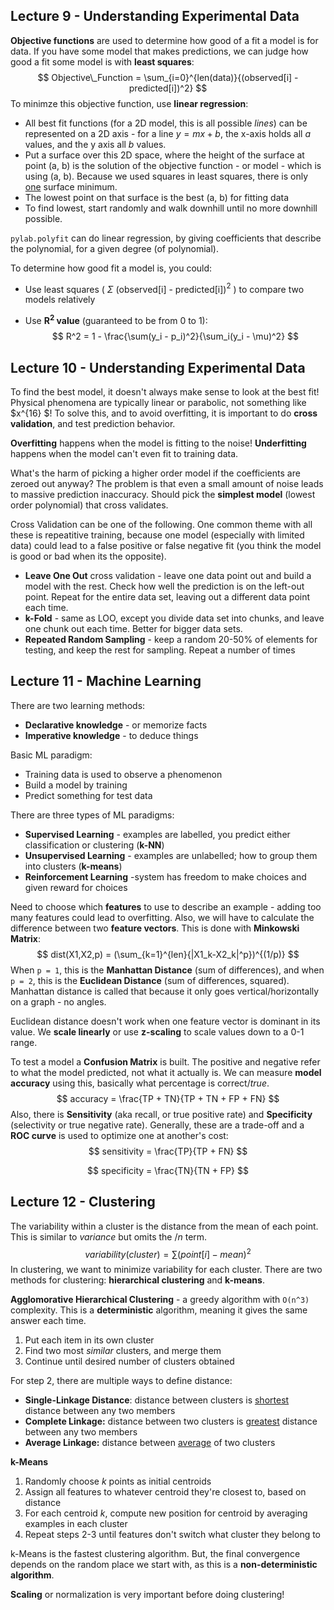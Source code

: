 ## Lecture 9 - Understanding Experimental Data

**Objective functions** are used to determine how good of a fit a model is for data. If you have some model that makes predictions, we can judge how good a fit some model is with **least squares**:
$$
Objective\_Function = \sum_{i=0}^{len(data)}{(observed[i] - predicted[i])^2}
$$
To minimze this objective function, use **linear regression**:

- All best fit functions (for a 2D model, this is all possible *lines*) can be represented on a 2D axis - for a line $y = mx + b$, the x-axis holds all *a* values, and the y axis all *b* values.
- Put a surface over this 2D space, where the height of the surface at point (a, b) is the solution of the objective function - or model - which is using (a, b). Because we used squares in least squares, there is only <u>one</u> surface minimum.
- The lowest point on that surface is the best (a, b) for fitting data
- To find lowest, start randomly and walk downhill until no more downhill possible.

`pylab.polyfit` can do linear regression, by giving coefficients that describe the polynomial, for a given degree (of polynomial).

To determine how good  fit a model is, you could:

- Use least squares ( $\Sigma$ (observed[i] - predicted[i])$^2$ ) to compare two models relatively

- Use **R$^2$ value** (guaranteed to be from 0 to 1):
  $$
  R^2 = 1 - \frac{\sum(y_i - p_i)^2}{\sum_i(y_i - \mu)^2}
  $$
  

## Lecture 10 - Understanding Experimental Data

To find the best model, it doesn't always make sense to look at the best fit! Physical phenomena are typically linear or parabolic, not something like $x^{16} $! To solve this, and to avoid overfitting, it is important to do **cross validation**, and test prediction behavior.

**Overfitting** happens when the model is fitting to the noise! **Underfitting** happens when the model can't even fit to training data.

What's the harm of picking a higher order model if the coefficients are zeroed out anyway? The problem is that even a small amount of noise leads to massive prediction inaccuracy. Should pick the **simplest model** (lowest order polynomial) that cross validates.

Cross Validation can be one of the following. One common theme with all these is repeatitive training, because one model (especially with limited data) could lead to a false positive or false negative fit (you think the model is good or bad when its the opposite).

- **Leave One Out** cross validation - leave one data point out and build a model with the rest. Check how well the prediction is on the left-out point. Repeat for the entire data set, leaving out a different data point each time.
- **k-Fold** - same as LOO, except you divide data set into chunks, and leave one chunk out each time. Better for bigger data sets.
- **Repeated Random Sampling** - keep a random 20-50% of elements for testing, and keep the rest for sampling. Repeat a number of times

## Lecture 11 - Machine Learning

There are two learning methods:

- **Declarative knowledge** - or memorize facts
- **Imperative knowledge** - to deduce things

Basic ML paradigm:

- Training data is used to observe a phenomenon
- Build a model by training
- Predict something for test data

There are three types of ML paradigms:

- **Supervised Learning** - examples are labelled, you predict either classification or clustering (**k-NN**)
- **Unsupervised Learning** - examples are unlabelled; how to group them into clusters (**k-means**)
- **Reinforcement Learning** -system has freedom to make choices and given reward for choices

Need to choose which **features** to use to describe an example - adding too many features could lead to overfitting. Also, we will have to calculate the difference between two **feature vectors**. This is done with **Minkowski Matrix**:
$$
dist(X1,X2,p) = (\sum_{k=1}^{len}{|X1_k-X2_k|^p})^{(1/p)}
$$
When `p = 1`, this is the **Manhattan Distance** (sum of differences), and when `p = 2`, this is the **Euclidean Distance** (sum of differences, squared). Manhattan distance is called that because it only goes vertical/horizontally on a graph - no angles.

Euclidean distance doesn't work when one feature vector is dominant in its value. We **scale linearly** or use **z-scaling** to scale values down to a 0-1 range.

To test a model a **Confusion Matrix** is built. The positive and negative refer to what the model predicted, not what it actually is. We can measure **model accuracy** using this, basically what percentage is correct/*true*.
$$
accuracy = \frac{TP + TN}{TP + TN + FP + FN}
$$
Also, there is **Sensitivity** (aka recall, or true positive rate) and **Specificity** (selectivity or true negative rate). Generally, these are a trade-off and a **ROC curve** is used to optimize one at another's cost:
$$
sensitivity = \frac{TP}{TP + FN}
$$

$$
specificity = \frac{TN}{TN + FP}
$$

## Lecture 12 - Clustering

The variability within a cluster is the distance from the mean of each point. This is similar to *variance* but omits the $/n$ term.
$$
variability(cluster) = \sum{(point[i] - mean)^2}
$$
In clustering, we want to minimize variability for each cluster. There are two methods for clustering: **hierarchical clustering** and **k-means**.

**Agglomorative Hierarchical Clustering** - a greedy algorithm with `O(n^3)` complexity. This is a **deterministic** algorithm, meaning it gives the same answer each time.

1. Put each item in its own cluster
2. Find two most *similar* clusters, and merge them
3. Continue until desired number of clusters obtained

For step 2, there are multiple ways to define distance:

- **Single-Linkage Distance**: distance between clusters is <u>shortest</u> distance between any two members
- **Complete Linkage:** distance between two clusters is <u>greatest</u> distance between any two members
- **Average Linkage:** distance between <u>average</u> of two clusters

**k-Means** 

1. Randomly choose *k* points as initial centroids
2. Assign all features to whatever centroid they're closest to, based on distance
3. For each centroid *k*, compute new position for centroid by averaging examples in each cluster
4. Repeat steps 2-3 until features don't switch what cluster they belong to

k-Means is the fastest clustering algorithm. But, the final convergence depends on the random place we start with, as this is a **non-deterministic algorithm**.

**Scaling** or normalization is very important before doing clustering!







